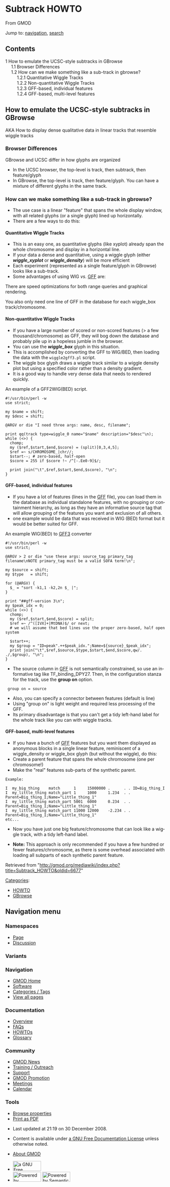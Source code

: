 <div id="mw-page-base" class="noprint">

</div>

<div id="mw-head-base" class="noprint">

</div>

<div id="content" class="mw-body" role="main">

<span id="top"></span>

<div id="mw-js-message" style="display:none;">

</div>



# <span dir="auto">Subtrack HOWTO</span>

<div id="bodyContent">

<div id="siteSub">

From GMOD

</div>

<div id="contentSub">

</div>

<div id="jump-to-nav" class="mw-jump">

Jump to: [navigation](#mw-navigation), [search](#p-search)

</div>

<div id="mw-content-text" class="mw-content-ltr" lang="en" dir="ltr">

<div id="toc" class="toc">

<div id="toctitle">

## Contents

</div>

- [<span class="tocnumber">1</span> <span class="toctext">How to emulate
  the UCSC-style subtracks in
  GBrowse</span>](#How_to_emulate_the_UCSC-style_subtracks_in_GBrowse)
  - [<span class="tocnumber">1.1</span> <span class="toctext">Browser
    Differences</span>](#Browser_Differences)
  - [<span class="tocnumber">1.2</span> <span class="toctext">How can we
    make something like a sub-track in
    gbrowse?</span>](#How_can_we_make_something_like_a_sub-track_in_gbrowse.3F)
    - [<span class="tocnumber">1.2.1</span>
      <span class="toctext">Quantitative Wiggle
      Tracks</span>](#Quantitative_Wiggle_Tracks)
    - [<span class="tocnumber">1.2.2</span>
      <span class="toctext">Non-quantitative Wiggle
      Tracks</span>](#Non-quantitative_Wiggle_Tracks)
    - [<span class="tocnumber">1.2.3</span>
      <span class="toctext">GFF-based, individual
      features</span>](#GFF-based.2C_individual_features)
    - [<span class="tocnumber">1.2.4</span>
      <span class="toctext">GFF-based, multi-level
      features</span>](#GFF-based.2C_multi-level_features)

</div>

## <span id="How_to_emulate_the_UCSC-style_subtracks_in_GBrowse" class="mw-headline">How to emulate the UCSC-style subtracks in GBrowse</span>

AKA How to display dense qualitative data in linear tracks that resemble
wiggle tracks

### <span id="Browser_Differences" class="mw-headline">Browser Differences</span>

GBrowse and UCSC differ in how glyphs are organized

- In the UCSC browser, the top-level is track, then subtrack, then
  feature/glyph
- In GBrowse, the top-level is track, then feature/glyph. You can have a
  mixture of different glyphs in the same track.

### <span id="How_can_we_make_something_like_a_sub-track_in_gbrowse.3F" class="mw-headline">How can we make something like a sub-track in gbrowse?</span>

- The use case is a linear "feature" that spans the whole display
  window, with all related glyphs (or a single glyph) lined up
  horizontally.
- There are a few ways to do this:

#### <span id="Quantitative_Wiggle_Tracks" class="mw-headline">Quantitative Wiggle Tracks</span>

- This is an easy one, as quantitative glyphs (like xyplot) already span
  the whole chromosome and display in a horizontal line.
- If your data a dense and quantitative, using a wiggle glyph (either
  ***wiggle_xyplot*** or ***wiggle_density***) will be more efficient
- Each experiment (represented as a single feature/glyph in GBrowse)
  looks like a sub-track.
- Some advantages of using WIG *vs.* [GFF](GFF "GFF") are:

There are speed optimizations for both range queries and graphical
rendering.

You also only need one line of GFF in the database for each wiggle_box
track/chromosome.

#### <span id="Non-quantitative_Wiggle_Tracks" class="mw-headline">Non-quantitative Wiggle Tracks</span>

- If you have a large number of scored or non-scored features (\> a few
  thousand/chromosome) as GFF, they will bog down the database and
  probably pile up in a hopeless jumble in the browser.
- You can use the ***wiggle_box*** glyph in this situation.
- This is accomplished by converting the GFF to WIG/BED, then loading
  the data with the `wiggle2gff3.pl` script.
- The wiggle box glyph draws a wiggle track similar to a wiggle density
  plot but using a specified color rather than a density gradient.
- It is a good way to handle very dense data that needs to rendered
  quickly.

An example of a GFF2WIG(BED) script.

    #!/usr/bin/perl -w
    use strict;

    my $name = shift;
    my $desc = shift;

    @ARGV or die "I need three args: name, desc, filename";

    print qq(track type=wiggle_0 name="$name" description="$desc"\n);
    while (<>) {
      chomp;
      my ($ref,$start,$end,$score) = (split)[0,3,4,5];
      $ref =~ s/CHROMOSOME_|chr//;
      $start--; # zero-based, half-open
      $score = 255 if $score !~ /^[-.Ee0-9]$/;

      print join("\t",$ref,$start,$end,$score), "\n";
    }

#### <span id="GFF-based.2C_individual_features" class="mw-headline">GFF-based, individual features</span>

- If you have a lot of features (lines in the [GFF](GFF "GFF") file),
  you can load them in the database as individual standalone features,
  with no grouping or containment hierarchy, as long as they have an
  informative source tag that will allow grouping of the features you
  want and exclusion of all others.
- one example would be data that was received in WIG (BED) format but it
  would be better suited for GFF.

An example WIG(BED) to [GFF3](GFF3 "GFF3") converter

    #!/usr/bin/perl -w
    use strict;

    @ARGV > 2 or die "use these args: source_tag primary_tag filename\nNOTE primary_tag must be a valid SOFA term!\n";

    my $source = shift;
    my $type   = shift;

    for (@ARGV) {
      $_ = "sort -k1,1 -k2,2n $_ |";
    }

    print "##gff-version 3\n";
    my $peak_idx = 0;
    while (<>) {
      chomp;
      my ($ref,$start,$end,$score) = split;
      $ref =~ /^([IVX]+|MtDNA)$/ or next;
      # we will assume that bed lines use the proper zero-based, half open system

      $start++;
      my $group = "ID=peak".++$peak_idx.";Name=${source}_$peak_idx";
      print join("\t",$ref,$source,$type,$start,$end,$score,qw/. ./,$group), "\n";
    }

- The source column in [GFF](GFF "GFF") is not semantically constrained,
  so use an informative tag like TF_binding_DPY27. Then, in the
  configuration stanza for the track, use the **group on** option.

<!-- -->

     group on = source

- Also, you can specify a connector between features (default is line)
- Using "group on" is light weight and required less processing of the
  GFF.
- Its primary disadvantage is that you can't get a tidy left-hand label
  for the whole track like you can with wiggle tracks.

#### <span id="GFF-based.2C_multi-level_features" class="mw-headline">GFF-based, multi-level features</span>

- If you have a bunch of [GFF](GFF "GFF") features but you want them
  displayed as anonymous blocks in a single linear feature, reminiscent
  of a wiggle_density or wiggle_box glyph (but without the wiggle), do
  this:
- Create a parent feature that spans the whole chromosome (one per
  chromosome!)
- Make the "real" features sub-parts of the synthetic parent.

<!-- -->

    Example:

    I  my_big_thing    match      1     15000000 .      . . ID=Big_thing_I
    I  my_little_thing match_part 1     1000     1.234  . . Parent=Big_thing_I;Name="Little_thing_1"
    I  my_little_thing match_part 5001  6000     0.234  . . Parent=Big_thing_I;Name="Little_thing_1"
    I  my_little_thing match_part 11000 12000    -2.234 . . Parent=Big_thing_I;Name="Little_thing_1"
    etc...

- Now you have just one big feature/chromosome that can look like a
  wiggle track, with a tidy left-hand label.

<!-- -->

- **Note:** This approach is only recommended if you have a few hundred
  or fewer features/chromosome, as there is some overhead associated
  with loading all subparts of each synthetic parent feature.

</div>

<div class="printfooter">

Retrieved from
"<http://gmod.org/mediawiki/index.php?title=Subtrack_HOWTO&oldid=6677>"

</div>

<div id="catlinks" class="catlinks">

<div id="mw-normal-catlinks" class="mw-normal-catlinks">

[Categories](Special:Categories "Special:Categories"):

- [HOWTO](Category:HOWTO "Category:HOWTO")
- [GBrowse](Category:GBrowse "Category:GBrowse")

</div>

</div>

<div class="visualClear">

</div>

</div>

</div>

<div id="mw-navigation">

## Navigation menu

<div id="mw-head">



<div id="left-navigation">

<div id="p-namespaces" class="vectorTabs" role="navigation"
aria-labelledby="p-namespaces-label">

### Namespaces

- <span id="ca-nstab-main"><a href="Subtrack_HOWTO" accesskey="c"
  title="View the content page [c]">Page</a></span>
- <span id="ca-talk"><a
  href="http://gmod.org/mediawiki/index.php?title=Talk:Subtrack_HOWTO&amp;action=edit&amp;redlink=1"
  accesskey="t"
  title="Discussion about the content page [t]">Discussion</a></span>

</div>

<div id="p-variants" class="vectorMenu emptyPortlet" role="navigation"
aria-labelledby="p-variants-label">

### 

### Variants[](#)

<div class="menu">

</div>

</div>

</div>

<div id="right-navigation">





</div>



</div>

</div>

</div>

<div id="mw-panel">

<div id="p-logo" role="banner">

<a href="Main_Page"
style="background-image: url(../images/GMOD-cogs.png);"
title="Visit the main page"></a>

</div>

<div id="p-Navigation" class="portal" role="navigation"
aria-labelledby="p-Navigation-label">

### Navigation

<div class="body">

- <span id="n-GMOD-Home">[GMOD Home](Main_Page)</span>
- <span id="n-Software">[Software](GMOD_Components)</span>
- <span id="n-Categories-.2F-Tags">[Categories /
  Tags](Categories)</span>
- <span id="n-View-all-pages">[View all pages](Special:AllPages)</span>

</div>

</div>

<div id="p-Documentation" class="portal" role="navigation"
aria-labelledby="p-Documentation-label">

### Documentation

<div class="body">

- <span id="n-Overview">[Overview](Overview)</span>
- <span id="n-FAQs">[FAQs](Category:FAQ)</span>
- <span id="n-HOWTOs">[HOWTOs](Category:HOWTO)</span>
- <span id="n-Glossary">[Glossary](Glossary)</span>

</div>

</div>

<div id="p-Community" class="portal" role="navigation"
aria-labelledby="p-Community-label">

### Community

<div class="body">

- <span id="n-GMOD-News">[GMOD News](GMOD_News)</span>
- <span id="n-Training-.2F-Outreach">[Training /
  Outreach](Training_and_Outreach)</span>
- <span id="n-Support">[Support](Support)</span>
- <span id="n-GMOD-Promotion">[GMOD Promotion](GMOD_Promotion)</span>
- <span id="n-Meetings">[Meetings](Meetings)</span>
- <span id="n-Calendar">[Calendar](Calendar)</span>

</div>

</div>

<div id="p-tb" class="portal" role="navigation"
aria-labelledby="p-tb-label">

### Tools

<div class="body">


- <span id="t-smwbrowselink"><a href="Special:Browse/Subtrack_HOWTO" rel="smw-browse">Browse
  properties</a></span>
- <span id="t-pdf">[Print as
  PDF](http://gmod.org/mediawiki/index.php?title=Special:PdfPrint&page=Subtrack_HOWTO)</span>

</div>

</div>

</div>

</div>

<div id="footer" role="contentinfo">

- <span id="footer-info-lastmod">Last updated at 21:19 on 30 December
  2008.</span>
<!-- - <span id="footer-info-viewcount">21,958 page views.</span> -->
- <span id="footer-info-copyright">Content is available under
  <a href="http://www.gnu.org/licenses/fdl-1.3.html" class="external"
  rel="nofollow">a GNU Free Documentation License</a> unless otherwise
  noted.</span>

<!-- -->

- <span id="footer-places-about">[About
  GMOD](GMOD:About "GMOD:About")</span>

<!-- -->

- <span id="footer-copyrightico">[<img src="http://www.gnu.org/graphics/gfdl-logo-small.png" width="88"
  height="31" alt="a GNU Free Documentation License" />](http://www.gnu.org/licenses/fdl-1.3.html)</span>
- <span id="footer-poweredbyico">[<img
  src="../mediawiki/skins/common/images/poweredby_mediawiki_88x31.png"
  width="88" height="31" alt="Powered by MediaWiki" />](http://www.mediawiki.org/)
  [<img
  src="../mediawiki/extensions/SemanticMediaWiki/resources/images/smw_button.png"
  width="88" height="31" alt="Powered by Semantic MediaWiki" />](https://www.semantic-mediawiki.org/wiki/Semantic_MediaWiki)</span>

<div style="clear:both">

</div>

</div>
